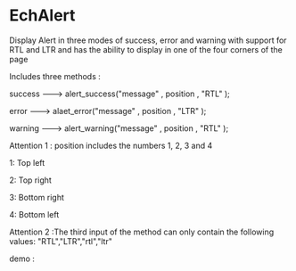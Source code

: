 # EchAlert

Display Alert in three modes of success, error and warning with support for RTL and LTR and has the ability to display in one of the four corners of the page

Includes three methods : 

success ---> alert_success("message" , position , "RTL" );

error ---> alaet_error("message" , position , "LTR" );

warning ---> alert_warning("message" , position , "RTL" );


Attention 1 : position includes the numbers 1, 2, 3 and 4

1: Top left

2: Top right

3: Bottom right

4: Bottom left

Attention 2 :The third input of the method can only contain the following values: "RTL","LTR","rtl","ltr"


demo : 


